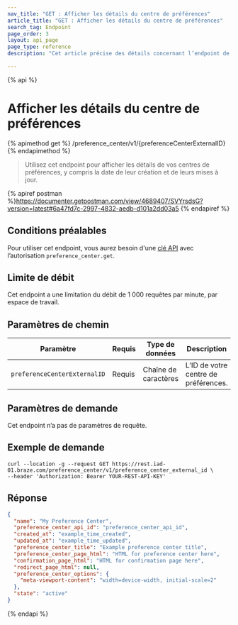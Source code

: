 ```yaml
---
nav_title: "GET : Afficher les détails du centre de préférences"
article_title: "GET : Afficher les détails du centre de préférences"
search_tag: Endpoint
page_order: 3
layout: api_page
page_type: reference
description: "Cet article précise des détails concernant l’endpoint de Braze Afficher les détails du centre de préférences."

---
```

{% api %}
# Afficher les détails du centre de préférences
{% apimethod get %}
/preference_center/v1/{preferenceCenterExternalID}
{% endapimethod %}

> Utilisez cet endpoint pour afficher les détails de vos centres de préférences, y compris la date de leur création et de leurs mises à jour.

{% apiref postman %}https://documenter.getpostman.com/view/4689407/SVYrsdsG?version=latest#6a47fd7c-2997-4832-aedb-d101a2dd03a5 {% endapiref %}

## Conditions préalables

Pour utiliser cet endpoint, vous aurez besoin d'une [clé API]({{site.baseurl}}/api/basics#rest-api-key/) avec l’autorisation `preference_center.get`.

## Limite de débit

Cet endpoint a une limitation du débit de 1 000 requêtes par minute, par espace de travail.

## Paramètres de chemin

| Paramètre | Requis | Type de données | Description |
| --------- | ---------| --------- | ----------- |
|`preferenceCenterExternalID`| Requis | Chaîne de caractères | L’ID de votre centre de préférences. |

## Paramètres de demande

Cet endpoint n’a pas de paramètres de requête.

## Exemple de demande

```
curl --location -g --request GET https://rest.iad-01.braze.com/preference_center/v1/preference_center_external_id \
--header 'Authorization: Bearer YOUR-REST-API-KEY'
```

## Réponse 
```json 
{
  "name": "My Preference Center",
  "preference_center_api_id": "preference_center_api_id",
  "created_at": "example_time_created",
  "updated_at": "example_time_updated",
  "preference_center_title": "Example preference center title",
  "preference_center_page_html": "HTML for preference center here",
  "confirmation_page_html": "HTML for confirmation page here",
  "redirect_page_html": null,
  "preference_center_options": {
    "meta-viewport-content": "width=device-width, initial-scale=2"
  },
  "state": "active"
}
```

{% endapi %}
